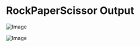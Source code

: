 # RockPaperScissor Output
![Image](https://github.com/user-attachments/assets/4182efcf-8deb-41a8-9fbd-e14325003d36)

![Image](https://github.com/user-attachments/assets/744e0347-a23c-488c-9326-ba2f0d5301bd)
